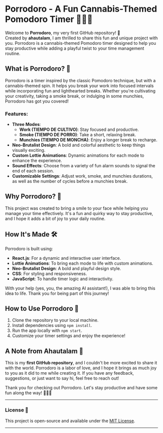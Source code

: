 # Porrodoro - A Fun Cannabis-Themed Pomodoro Timer 🌿🔥🍕

Welcome to **Porrodoro**, my very first GitHub repository! 🎉  
Created by **ahautalam**, I am thrilled to share this fun and unique project with you. Porrodoro is a cannabis-themed Pomodoro timer designed to help you stay productive while adding a playful twist to your time management routine.

## What is Porrodoro? 🤔

Porrodoro is a timer inspired by the classic Pomodoro technique, but with a cannabis-themed spin. It helps you break your work into focused intervals while incorporating fun and lighthearted breaks. Whether you're cultivating your creativity, taking a smoke break, or indulging in some munchies, Porrodoro has got you covered!

### Features:

- **Three Modes**:
  - **Work (TIEMPO DE CULTIVO)**: Stay focused and productive.
  - **Smoke (TIEMPO DE PORRO)**: Take a short, relaxing break.
  - **Munchies (TIEMPO DE MONCHA)**: Enjoy a longer break to recharge.
- **Neo-Brutalist Design**: A bold and colorful aesthetic to keep things visually exciting.
- **Custom Lottie Animations**: Dynamic animations for each mode to enhance the experience.
- **Sound Effects**: Choose from a variety of fun alarm sounds to signal the end of each session.
- **Customizable Settings**: Adjust work, smoke, and munchies durations, as well as the number of cycles before a munchies break.

## Why Porrodoro? 🌟

This project was created to bring a smile to your face while helping you manage your time effectively. It's a fun and quirky way to stay productive, and I hope it adds a bit of joy to your daily routine.

## How It's Made 🛠️

Porrodoro is built using:

- **React.js**: For a dynamic and interactive user interface.
- **Lottie Animations**: To bring each mode to life with custom animations.
- **Neo-Brutalist Design**: A bold and playful design style.
- **CSS**: For styling and responsiveness.
- **JavaScript**: To handle timer logic and interactivity.

With your help (yes, you, the amazing AI assistant!), I was able to bring this idea to life. Thank you for being part of this journey!

## How to Use Porrodoro 🚀

1. Clone the repository to your local machine.
2. Install dependencies using `npm install`.
3. Run the app locally with `npm start`.
4. Customize your timer settings and enjoy the experience!

## A Note from Ahautalam 💬

This is my **first GitHub repository**, and I couldn't be more excited to share it with the world. Porrodoro is a labor of love, and I hope it brings as much joy to you as it did to me while creating it. If you have any feedback, suggestions, or just want to say hi, feel free to reach out!

Thank you for checking out Porrodoro. Let's stay productive and have some fun along the way! 🌿🔥🍕

---

### License 📜

This project is open-source and available under the [MIT License](LICENSE).

---
